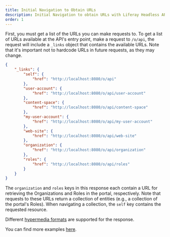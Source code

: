 ```yaml
---
title: Initial Navigation to Obtain URLs
description: Initial Navigation to obtain URLs with Liferay Headless APIs
order: 1
---
```


First, you must get a list of the URLs you can make requests to. To get a list of URLs available at the API's entry point, make a request to `/o/api`, the request will include a `_links` object that contains the available URLs. Note that it's important not to hardcode URLs in future requests, as they may change.

```json
{
    "_links": {
        "self": {
            "href": "http://localhost:8080/o/api"
        },
        "user-account": {
            "href": "http://localhost:8080/o/api/user-account"
        },
        "content-space": {
            "href": "http://localhost:8080/o/api/content-space"
        },
        "my-user-account": {
            "href": "http://localhost:8080/o/api/my-user-account"
        },
        "web-site": {
            "href": "http://localhost:8080/o/api/web-site"
        },
        "organization": {
            "href": "http://localhost:8080/o/api/organization"
        },
        "roles": {
            "href": "http://localhost:8080/o/api/roles"
        }
    }
}
```

The `organization` and `roles` keys in this response each contain a URL for retrieving the Organizations and Roles in the portal, respectively. Note that requests to these URLs return a collection of entities (e.g., a collection of the portal's Roles). When navigating a collection, the `self` key contains the requested resource. 

Different [hypermedia formats](/docs/general/hypermedia-types.html) are supported for the response.

You can find more examples [here](/docs/general/examples.html).
